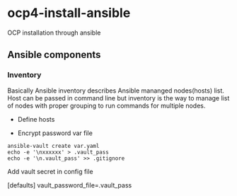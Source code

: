 # ocp4-install-ansible

OCP installation through ansible

## Ansible components

### Inventory

Basically Ansible inventory describes Ansible mananged nodes(hosts) list. Host can be passed in command line but inventory is the way to manage list of nodes with proper grouping to run commands for multiple nodes.

- Define hosts


- Encrypt password var file

```
ansible-vault create var.yaml
echo -e '\nxxxxxx' > .vault_pass
echo -e '\n.vault_pass' >> .gitignore
```

Add vault secret in config file

[defaults]
vault_password_file=.vault_pass